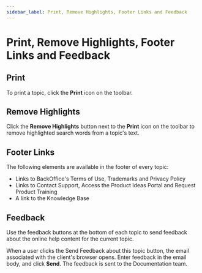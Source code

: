```yaml
---
sidebar_label: Print, Remove Highlights, Footer Links and Feedback
---
```

# Print, Remove Highlights, Footer Links and Feedback

## Print

To print a topic, click the **Print** icon on the toolbar.

## Remove Highlights

Click the **Remove Highlights** button next to the **Print** icon on the
toolbar to remove highlighted search words from a topic's text.

## Footer Links

The following elements are available in the footer of every topic:

  - Links to BackOffice's Terms of Use, Trademarks and Privacy Policy
  - Links to Contact Support, Access the Product Ideas Portal and
    Request Product Training
  - A link to the Knowledge Base

## Feedback

Use the feedback buttons at the bottom of each topic to send feedback
about the online help content for the current topic.

When a user clicks the Send Feedback about this topic button, the email
associated with the client's browser opens. Enter feedback in the email
body, and click **Send**. The feedback is sent to the Documentation
team.
